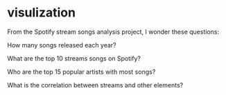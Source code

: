 # visulization
From the Spotify stream songs analysis project, I wonder these questions:

How many songs released each year?

What are the top 10 streams songs on Spotify?

Who are the top 15 popular artists with most songs?

What is the correlation between streams and other elements?

